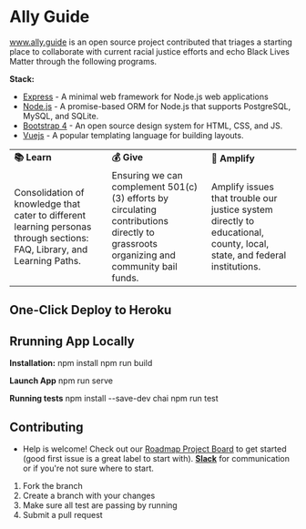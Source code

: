 # Ally Guide

www.ally.guide is an open source project contributed that triages a starting place to collaborate with current racial justice efforts and echo Black Lives Matter through the following programs.  

**Stack:**
- [Express](https://expressjs.com/) - A minimal web framework for Node.js web applications
- [Node.js](https://nodejs.org/) - A promise-based ORM for Node.js that supports PostgreSQL, MySQL, and SQLite.
- [Bootstrap 4](https://getbootstrap.com/) - An open source design system for HTML, CSS, and JS.
- [Vuejs](https://vuejs.org/) - A popular templating language for building layouts.

<table>
  <tr>
   <td><strong>      📚  Learn </strong>
   </td>
   <td><strong>       💰 Give </strong>
   </td>
   <td><strong>    📢 Amplify</strong>
   </td>
  </tr>
  <tr>
   <td>Consolidation of knowledge that cater to different learning personas through sections: FAQ, Library, and Learning Paths. 
   </td>
   <td>Ensuring we can complement 501(c)(3) efforts by circulating contributions directly to grassroots organizing and community bail funds.
   </td>
   <td>Amplify issues that trouble our justice system directly to educational, county, local, state, and federal institutions.<strong> </strong>
   </td>
  </tr>
</table>

## One-Click Deploy to Heroku

## Rrunning App Locally 

**Installation:**
 npm install 
 npm run build

**Launch App**
npm run serve

**Running tests**
npm install --save-dev chai
npm run test


## Contributing
- Help is welcome! Check out our [Roadmap Project Board](https://github.com/Ally-Guide/ally-guide-app/projects/1) to get started (good first issue is a great label to start with). **[Slack](https://join.slack.com/t/ally-guide/shared_invite/zt-fpx4ach3-OlGutY6lsd7lXKphj8KpAA)** for communication or if you're not sure where to start. 

1. Fork the branch
2. Create a branch with your changes
3. Make sure all test are passing by running 
4. Submit a pull request
